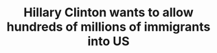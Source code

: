---
title: Hillary Clinton wants to allow hundreds of millions of immigrants into US
negative: Hillary Clinton doesn't want to allow hundreds of millions of immigrants into US
summary: Clinton never said anything of the sort.
---